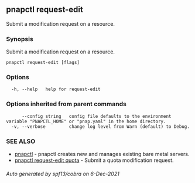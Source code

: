 ## pnapctl request-edit

Submit a modification request on a resource.

### Synopsis

Submit a modification request on a resource.

```
pnapctl request-edit [flags]
```

### Options

```
  -h, --help   help for request-edit
```

### Options inherited from parent commands

```
      --config string   config file defaults to the environment variable "PNAPCTL_HOME" or "pnap.yaml" in the home directory.
  -v, --verbose         change log level from Warn (default) to Debug.
```

### SEE ALSO

* [pnapctl](pnapctl.md)	 - pnapctl creates new and manages existing bare metal servers.
* [pnapctl request-edit quota](pnapctl_request-edit_quota.md)	 - Submit a quota modification request.

###### Auto generated by spf13/cobra on 6-Dec-2021

